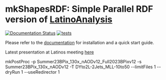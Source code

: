# mkShapesRDF: Simple Parallel RDF version of [LatinoAnalysis](https://github.com/latinos/LatinoAnalysis/)
[![Documentation Status](https://readthedocs.org/projects/mkshapesrdf/badge/?version=latest)](https://mkshapesrdf.readthedocs.io/en/latest/?badge=latest)
[![tests](https://github.com/giorgiopizz/mkShapesRDF/actions/workflows/ci_lint_format_test.yml/badge.svg)](https://github.com/giorgiopizz/mkShapesRDF/actions/workflows/ci_lint_format_test.yml)


Please refer to the [documentation](https://mkshapesrdf.readthedocs.io/en/shapes-dev-fix/index.html) for installation and a quick start guide.

Latest presentation at Latinos meeting [here](https://indico.cern.ch/event/1233729/contributions/5380538/attachments/2636898/4562210/mkShapesRDF%2026_04.pdf)

mkPostProc -p Summer23BPix_130x_nAODv12_Full2023BPixv12 -s Summer23BPix_130x_nAODv12 -T DYto2L-2Jets_MLL-10to50 --limitFiles 1 --dryRun 1 --useRedirector 1
